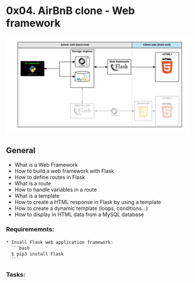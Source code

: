 # 0x04. AirBnB clone - Web framework

![Screenshot](web_framework.png)

## General
* What is a Web Framework
* How to build a web framework with Flask
* How to define routes in Flask
* What is a route
* How to handle variables in a route
* What is a template
* How to create a HTML response in Flask by using a template
* How to create a dynamic template (loops, conditions…)
* How to display in HTML data from a MySQL database

### Requirememnts:
    * Insall Flask web application framework:
      ```bash
      $ pip3 install Flask
      ```

### Tasks:

